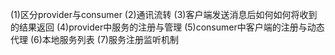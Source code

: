 (1)区分provider与consumer
(2)通讯流转
(3)客户端发送消息后如何如何将收到的结果返回
(4)provider中服务的注册与管理
(5)consumer中客户端的注册与动态代理
(6)本地服务列表
(7)服务注册监听机制